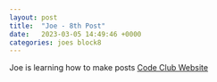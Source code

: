 ```yaml
---
layout: post
title:  "Joe - 8th Post"
date:   2023-03-05 14:49:46 +0000
categories: joes block8
---
```

Joe is learning how to make posts
[Code Club Website](https://lichfield-code-club.github.io/)

